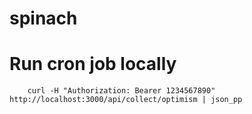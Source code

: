 # spinach

# Run cron job locally

```
    curl -H "Authorization: Bearer 1234567890" http://localhost:3000/api/collect/optimism | json_pp
```
